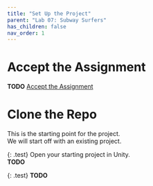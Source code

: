 ```yaml
---
title: "Set Up the Project"
parent: "Lab 07: Subway Surfers"
has_children: false
nav_order: 1
---
```


# Accept the Assignment
**TODO** [Accept the Assignment](https://classroom.github.com/a/ouEHV3Wo)

# Clone the Repo
This is the starting point for the project.\
We will start off with an existing project.

{: .test}
Open your starting project in Unity.\
**TODO**

{: .test}
**TODO**

